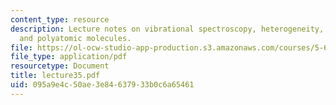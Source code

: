 ```yaml
---
content_type: resource
description: Lecture notes on vibrational spectroscopy, heterogeneity, anharmonicity,
  and polyatomic molecules.
file: https://ol-ocw-studio-app-production.s3.amazonaws.com/courses/5-61-physical-chemistry-fall-2007/095a9e4c50ae3e84637933b0c6a65461_lecture35.pdf
file_type: application/pdf
resourcetype: Document
title: lecture35.pdf
uid: 095a9e4c-50ae-3e84-6379-33b0c6a65461
---
```

